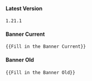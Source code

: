 #### Latest Version

```
1.21.1
```

#### Banner Current

```
{{Fill in the Banner Current}}
```

#### Banner Old

```
{{Fill in the Banner Old}}
```
